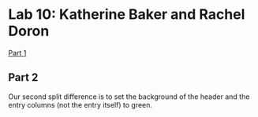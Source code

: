 # Lab 10: Katherine Baker and Rachel Doron
[Part 1](https://cse110-lab10-klbaker.canny.io)
## Part 2
Our second split difference is to set the background of the header and the entry columns (not the entry itself) to green.

